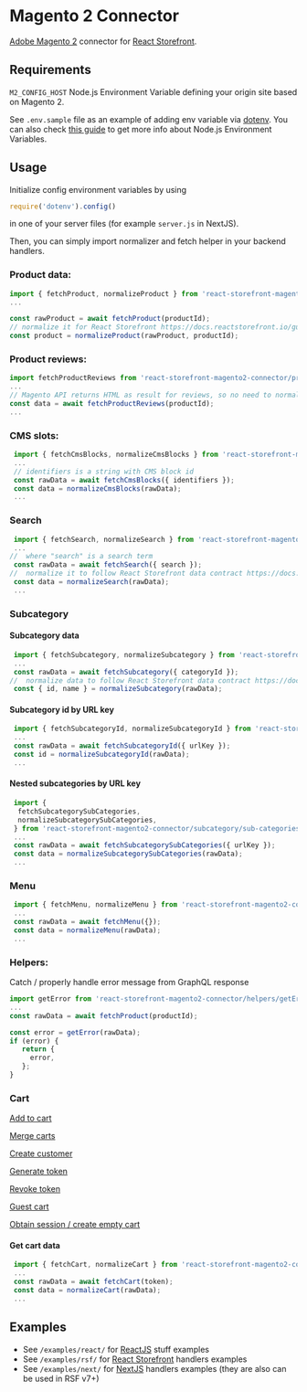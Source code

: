 # Magento 2 Connector

[Adobe Magento 2](https://devdocs.magento.com/guides/v2.3/graphql/) connector for [React Storefront](https://github.com/react-storefront-foundation/react-storefront).

## Requirements

`M2_CONFIG_HOST` Node.js Environment Variable defining your origin site based on Magento 2.

See `.env.sample` file as an example of adding env variable via [dotenv](https://www.npmjs.com/package/dotenv). You can also check [this guide](https://www.twilio.com/blog/working-with-environment-variables-in-node-js-html) to get more info about Node.js Environment Variables.

## Usage

Initialize config environment variables by using

```js
require('dotenv').config()
```

in one of your server files (for example `server.js` in NextJS).

Then, you can simply import normalizer and fetch helper in your backend handlers.

### Product data:

```js
import { fetchProduct, normalizeProduct } from 'react-storefront-magento2-connector/product';
...

const rawProduct = await fetchProduct(productId);
// normalize it for React Storefront https://docs.reactstorefront.io/guides/product
const product = normalizeProduct(rawProduct, productId);
```

### Product reviews:

```js
import fetchProductReviews from 'react-storefront-magento2-connector/product/reviews/fetchProductReviews';
...
// Magento API returns HTML as result for reviews, so no need to normalize the data
const data = await fetchProductReviews(productId);
...
```

### CMS slots:

```js
 import { fetchCmsBlocks, normalizeCmsBlocks } from 'react-storefront-magento2-connector/cms/blocks';
 ...
 // identifiers is a string with CMS block id
 const rawData = await fetchCmsBlocks({ identifiers });
 const data = normalizeCmsBlocks(rawData);
 ...
```

### Search

```js
 import { fetchSearch, normalizeSearch } from 'react-storefront-magento2-connector/search';
 ...
//  where "search" is a search term
 const rawData = await fetchSearch({ search });
//  normalize it to follow React Storefront data contract https://docs.reactstorefront.io/guides/search
 const data = normalizeSearch(rawData);
 ...
```

### Subcategory

#### Subcategory data

```js
 import { fetchSubcategory, normalizeSubcategory } from 'react-storefront-magento2-connector/subcategory';
 ...
 const rawData = await fetchSubcategory({ categoryId });
//  normalize data to follow React Storefront data contract https://docs.reactstorefront.io/guides/subcategory
 const { id, name } = normalizeSubcategory(rawData);
```

#### Subcategory id by URL key

```js
 import { fetchSubcategoryId, normalizeSubcategoryId } from 'react-storefront-magento2-connector/subcategory/id';
 ...
 const rawData = await fetchSubcategoryId({ urlKey });
 const id = normalizeSubcategoryId(rawData);
 ...
```

#### Nested subcategories by URL key

```js
 import {
  fetchSubcategorySubCategories,
  normalizeSubcategorySubCategories,
 } from 'react-storefront-magento2-connector/subcategory/sub-categories';
 ...
 const rawData = await fetchSubcategorySubCategories({ urlKey });
 const data = normalizeSubcategorySubCategories(rawData);
 ...
```

### Menu

```js
 import { fetchMenu, normalizeMenu } from 'react-storefront-magento2-connector/menu';
 ...
 const rawData = await fetchMenu({});
 const data = normalizeMenu(rawData);
 ...
```

### Helpers:

Catch / properly handle error message from GraphQL response

```js
import getError from 'react-storefront-magento2-connector/helpers/getError';
...
const rawData = await fetchProduct(productId);

const error = getError(rawData);
if (error) {
   return {
     error,
   };
}
```

### Cart

[Add to cart](examples/next/cart/common/addToCart.js)

[Merge carts](examples/next/cart/common/mergeCarts.js)

[Create customer](examples/next/cart/customer/createCustomer.js)

[Generate token](examples/next/cart/customer/generateToken.js)

[Revoke token](examples/next/cart/customer/revokeToken.js)

[Guest cart](examples/next/cart/guest/cart.js)

[Obtain session / create empty cart](examples/next/cart/guest/obtainSession.js)

#### Get cart data

```js
 import { fetchCart, normalizeCart } from 'react-storefront-magento2-connector/cart/customer/cart';
 ...
 const rawData = await fetchCart(token);
 const data = normalizeCart(rawData);
 ...
```

## Examples

- See `/examples/react/` for [ReactJS](https://reactjs.org/) stuff examples
- See `/examples/rsf/` for [React Storefront](https://github.com/react-storefront-foundation/react-storefront) handlers examples
- See `/examples/next/` for [NextJS](https://nextjs.org/) handlers examples (they are also can be used in RSF v7+)
